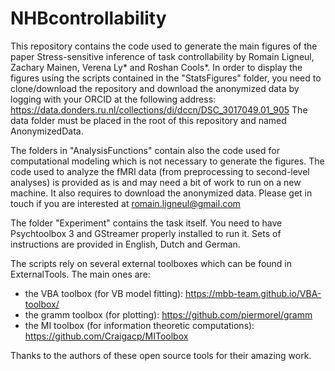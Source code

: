 # NHBcontrollability

This repository contains the code used to generate the main figures of the paper Stress-sensitive inference of task controllability by Romain Ligneul, Zachary Mainen, Verena Ly* and Roshan Cools*.
In order to display the figures using the scripts contained in the "StatsFigures" folder, you need to clone/download the repository and download the anonymized data by logging with your ORCID at the following address: https://data.donders.ru.nl/collections/di/dccn/DSC_3017049.01_905
The data folder must be placed in the root of this repository and named AnonymizedData.

The folders in "AnalysisFunctions" contain also the code used for computational modeling which is not necessary to generate the figures. The code used to analyze the fMRI data (from preprocessing to second-level analyses) is provided as is and may need a bit of work to run on a new machine. It also requires to download the anonymized data. Please get in touch if you are interested at romain.ligneul@gmail.com

The folder "Experiment" contains the task itself. You need to have Psychtoolbox 3 and GStreamer properly installed to run it. Sets of instructions are provided in English, Dutch and German.

The scripts rely on several external toolboxes which can be found in ExternalTools. The main ones are:
- the VBA toolbox (for VB model fitting): https://mbb-team.github.io/VBA-toolbox/
- the gramm toolbox (for plotting): https://github.com/piermorel/gramm
- the MI toolbox (for information theoretic computations): https://github.com/Craigacp/MIToolbox

Thanks to the authors of these open source tools for their amazing work.
